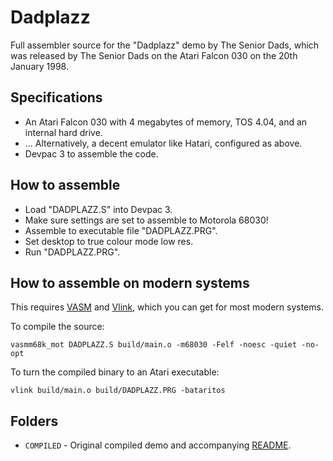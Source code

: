# Dadplazz

Full assembler source for the "Dadplazz" demo by The Senior Dads, which was released by The Senior Dads on the Atari Falcon 030 on the 20th January 1998.

## Specifications
* An Atari Falcon 030 with 4 megabytes of memory, TOS 4.04, and an internal hard drive.
* ... Alternatively, a decent emulator like Hatari, configured as above.
* Devpac 3 to assemble the code.

## How to assemble
* Load "DADPLAZZ.S" into Devpac 3.
* Make sure settings are set to assemble to Motorola 68030!
* Assemble to executable file "DADPLAZZ.PRG".
* Set desktop to true colour mode low res.
* Run "DADPLAZZ.PRG".


## How to assemble on modern systems

This requires [VASM](http://sun.hasenbraten.de/vasm/https:/) and [Vlink](http://www.compilers.de/vlink.html), which you can get for most modern systems.

To compile the source:

`vasmm68k_mot DADPLAZZ.S build/main.o -m68030 -Felf -noesc -quiet -no-opt`

To turn the compiled binary to an Atari executable:

`vlink build/main.o build/DADPLAZZ.PRG -bataritos`

## Folders
* `COMPILED` - Original compiled demo and accompanying [README](https://github.com/theseniordads/dadplazz/blob/master/COMPILED/README.1ST).
